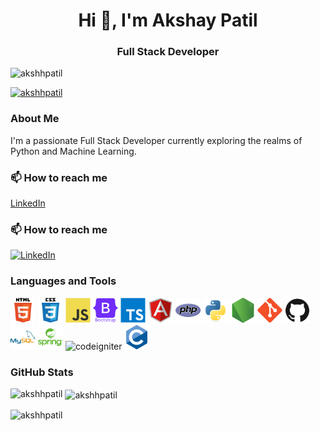 <h1 align="center">Hi 👋, I'm Akshay Patil</h1>
<h3 align="center">Full Stack Developer</h3>

<p align="left"> <img src="https://komarev.com/ghpvc/?username=akshhpatil&label=Profile%20views&color=0e75b6&style=flat" alt="akshhpatil" /> </p>

<p align="left"> <a href="https://github.com/ryo-ma/github-profile-trophy"><img src="https://github-profile-trophy.vercel.app/?username=akshhpatil" alt="akshhpatil" /></a> </p>

### About Me
I'm a passionate Full Stack Developer currently exploring the realms of Python and Machine Learning.

### 📫 How to reach me
<a href="https://www.linkedin.com/in/akshaypatil30/" target="_blank" rel="noopener noreferrer">LinkedIn</a>

### 📫 How to reach me

<a href="https://www.linkedin.com/in/akshaypatil30/" target="_blank" rel="noopener noreferrer">
  <img src="https://upload.wikimedia.org/wikipedia/commons/0/01/LinkedIn_Logo.svg" alt="LinkedIn" height="50"/>
</a>





### Languages and Tools
<p align="left">
  <img src="https://raw.githubusercontent.com/devicons/devicon/master/icons/html5/html5-original-wordmark.svg" alt="html5" width="40" height="40"/>
  <img src="https://raw.githubusercontent.com/devicons/devicon/master/icons/css3/css3-original-wordmark.svg" alt="css3" width="40" height="40"/>
  <img src="https://raw.githubusercontent.com/devicons/devicon/master/icons/javascript/javascript-original.svg" alt="javascript" width="40" height="40"/>
  <img src="https://raw.githubusercontent.com/devicons/devicon/master/icons/bootstrap/bootstrap-plain-wordmark.svg" alt="bootstrap" width="40" height="40"/>
  <img src="https://raw.githubusercontent.com/devicons/devicon/master/icons/typescript/typescript-original.svg" alt="typescript" width="40" height="40"/>
  <img src="https://raw.githubusercontent.com/devicons/devicon/master/icons/angularjs/angularjs-original.svg" alt="angular" width="40" height="40"/>
  <img src="https://raw.githubusercontent.com/devicons/devicon/master/icons/php/php-original.svg" alt="php" width="40" height="40"/>
  <img src="https://raw.githubusercontent.com/devicons/devicon/master/icons/python/python-original.svg" alt="python" width="40" height="40"/>
  <img src="https://raw.githubusercontent.com/devicons/devicon/master/icons/nodejs/nodejs-original.svg" alt="nodejs" width="40" height="40"/>
  <img src="https://raw.githubusercontent.com/devicons/devicon/master/icons/git/git-original.svg" alt="git" width="40" height="40"/>
  <img src="https://raw.githubusercontent.com/devicons/devicon/master/icons/github/github-original.svg" alt="github" width="40" height="40"/>
  <img src="https://raw.githubusercontent.com/devicons/devicon/master/icons/mysql/mysql-original-wordmark.svg" alt="mysql" width="40" height="40"/>
  <img src="https://raw.githubusercontent.com/devicons/devicon/master/icons/spring/spring-original-wordmark.svg" alt="spring boot" width="40" height="40"/>
  <img src="https://cdn.worldvectorlogo.com/logos/codeigniter.svg" alt="codeigniter" width="40" height="40"/>
  <img src="https://raw.githubusercontent.com/devicons/devicon/master/icons/c/c-original.svg" alt="c" width="40" height="40"/>
 </p>

### GitHub Stats
<p>
  <img align="left" src="https://github-readme-stats.vercel.app/api/top-langs?username=akshhpatil&show_icons=true&locale=en&layout=compact" alt="akshhpatil" />
</p>
<p>&nbsp;<img align="center" src="https://github-readme-stats.vercel.app/api?username=akshhpatil&show_icons=true&locale=en" alt="akshhpatil" /></p>
<p><img align="center" src="https://github-readme-streak-stats.herokuapp.com/?user=akshhpatil&" alt="akshhpatil" /></p>

